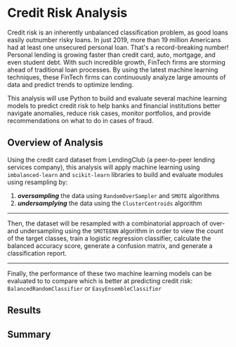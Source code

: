 # Credit Risk Analysis
Credit risk is an inherently unbalanced classification problem, as good loans easily outnumber risky loans. In just 2019, more than 19 million Americans had at least one unsecured personal loan. That's a record-breaking number! Personal lending is growing faster than credit card, auto, mortgage, and even student debt. With such incredible growth, FinTech firms are storming ahead of traditional loan processes. By using the latest machine learning techniques, these FinTech firms can continuously analyze large amounts of data and predict trends to optimize lending.

This analysis will use Python to build and evaluate several machine learning models to predict credit risk to help banks and financial institutions better navigate anomalies, reduce risk cases, monitor portfolios, and provide recommendations on what to do in cases of fraud.

## Overview of Analysis
Using the credit card dataset from LendingClub (a peer-to-peer lending services company), this analysis will apply machine learning using `imbalanced-learn` and `scikit-learn` libraries to build and evaluate modules using resampling by:
 1) ***oversampling*** the data using `RandomOverSampler` and `SMOTE` algorithms  
 2) ***undersamplying*** the data using the `ClusterCentroids` algorithm

---
Then, the dataset will be resampled with a combinatorial approach of over- and undersampling using the `SMOTEENN` algorithm in order to view the count of the target classes, train a logistic regression classifier, calculate the balanced accuracy score, generate a confusion matrix, and generate a classification report.

--- 
Finally, the performance of these two machine learning models can be evaluated to to compare which is better at predicting credit risk: 
           `BalancedRandomClassifier`    or     `EasyEnsembleClassifier`

## Results

## Summary
